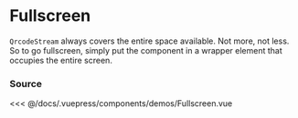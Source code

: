 # Fullscreen

`QrcodeStream` always covers the entire space available.
Not more, not less.
So to go fullscreen, simply put the component in a wrapper element that occupies the entire screen.

<ClientOnly>
  <DemoWrapper component="Fullscreen" />
</ClientOnly>

### Source

<<< @/docs/.vuepress/components/demos/Fullscreen.vue
